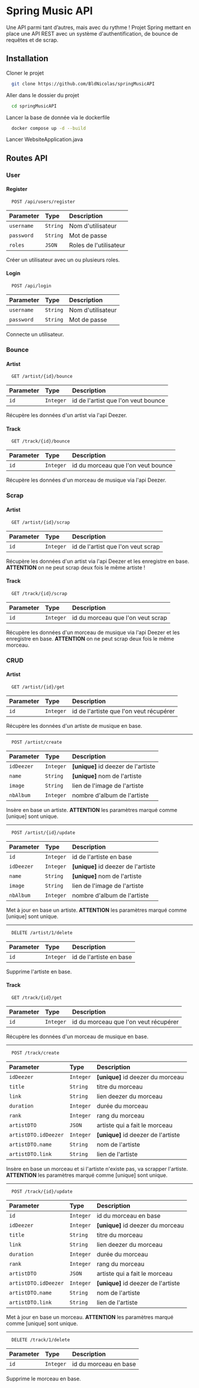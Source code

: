 
# Spring Music API

Une API parmi tant d’autres, mais avec du rythme ! Projet Spring mettant en place une API REST avec un système d'authentification, de bounce de requêtes et de scrap.
## Installation

Cloner le projet

```bash
  git clone https://github.com/BldNicolas/springMusicAPI
```

Aller dans le dossier du projet

```bash
  cd springMusicAPI
```

Lancer la base de donnée via le dockerfile

```bash
  docker compose up -d --build
```

Lancer WebsiteApplication.java


## Routes API

### User

#### Register

```http
  POST /api/users/register
```

| Parameter | Type     | Description                |
| :-------- | :------- | :------------------------- |
| `username` | `String` | Nom d'utilisateur |
| `password` | `String` | Mot de passe |
| `roles` | `JSON` | Roles de l'utilisateur |

Créer un utilisateur avec un ou plusieurs roles.

#### Login

```http
  POST /api/login
```

| Parameter | Type     | Description                |
| :-------- | :------- | :------------------------- |
| `username` | `String` | Nom d'utilisateur |
| `password` | `String` | Mot de passe |

Connecte un utilisateur.

### Bounce

#### Artist

```http
  GET /artist/{id}/bounce
```

| Parameter | Type     | Description                |
| :-------- | :------- | :------------------------- |
| `id` | `Integer` | id de l'artist que l'on veut bounce |

Récupère les données d'un artist via l'api Deezer.

#### Track

```http
  GET /track/{id}/bounce
```

| Parameter | Type     | Description                |
| :-------- | :------- | :------------------------- |
| `id` | `Integer` | id du morceau que l'on veut bounce |

Récupère les données d'un morceau de musique via l'api Deezer.

### Scrap

#### Artist

```http
  GET /artist/{id}/scrap
```

| Parameter | Type     | Description                |
| :-------- | :------- | :------------------------- |
| `id` | `Integer` | id de l'artist que l'on veut scrap |

Récupère les données d'un artist via l'api Deezer et les enregistre en base. **ATTENTION** on ne peut scrap deux fois le même artiste !

#### Track

```http
  GET /track/{id}/scrap
```

| Parameter | Type     | Description                |
| :-------- | :------- | :------------------------- |
| `id` | `Integer` | id du morceau que l'on veut scrap |

Récupère les données d'un morceau de musique via l'api Deezer et les enregistre en base. **ATTENTION** on ne peut scrap deux fois le même morceau.

### CRUD

#### Artist

```http
  GET /artist/{id}/get
```

| Parameter | Type     | Description                |
| :-------- | :------- | :------------------------- |
| `id` | `Integer` | id de l'artiste que l'on veut récupérer |

Récupère les données d'un artiste de musique en base.

___

```http
  POST /artist/create
```

| Parameter | Type     | Description                |
| :-------- | :------- | :------------------------- |
| `idDeezer` | `Integer` | **[unique]** id deezer de l'artiste |
| `name` | `String` | **[unique]** nom de l'artiste |
| `image` | `String` | lien de l'image de l'artiste |
| `nbAlbum` | `Integer` | nombre d'album de l'artiste |

Insère en base un artiste. **ATTENTION** les paramètres marqué comme [unique] sont unique.

___

```http
  POST /artist/{id}/update
```

| Parameter | Type     | Description                |
| :-------- | :------- | :------------------------- |
| `id` | `Integer` | id de l'artiste en base |
| `idDeezer` | `Integer` | **[unique]** id deezer de l'artiste |
| `name` | `String` | **[unique]** nom de l'artiste |
| `image` | `String` | lien de l'image de l'artiste |
| `nbAlbum` | `Integer` | nombre d'album de l'artiste |

Met à jour en base un artiste. **ATTENTION** les paramètres marqué comme [unique] sont unique.

___

```http
  DELETE /artist/1/delete
```

| Parameter | Type     | Description                |
| :-------- | :------- | :------------------------- |
| `id` | `Integer` | id de l'artiste en base |

Supprime l'artiste en base.

#### Track

```http
  GET /track/{id}/get
```

| Parameter | Type     | Description                |
| :-------- | :------- | :------------------------- |
| `id` | `Integer` | id du morceau que l'on veut récupérer |

Récupère les données d'un morceau de musique en base.

___

```http
  POST /track/create
```

| Parameter | Type     | Description                |
| :-------- | :------- | :------------------------- |
| `idDeezer` | `Integer` | **[unique]** id deezer du morceau |
| `title` | `String` | titre du morceau |
| `link` | `String` | lien deezer du morceau |
| `duration` | `Integer` | durée du morceau |
| `rank` | `Integer` | rang du morceau |
| `artistDTO` | `JSON` | artiste qui a fait le morceau |
| `artistDTO.idDeezer` | `Integer` | **[unique]** id deezer de l'artiste |
| `artistDTO.name` | `String` | nom de l'artiste |
| `artistDTO.link` | `String` | lien de l'artiste |

Insère en base un morceau et si l'artiste n'existe pas, va scrapper l'artiste. **ATTENTION** les paramètres marqué comme [unique] sont unique.

___

```http
  POST /track/{id}/update
```

| Parameter | Type     | Description                |
| :-------- | :------- | :------------------------- |
| `id` | `Integer` | id du morceau en base |
| `idDeezer` | `Integer` | **[unique]** id deezer du morceau |
| `title` | `String` | titre du morceau |
| `link` | `String` | lien deezer du morceau |
| `duration` | `Integer` | durée du morceau |
| `rank` | `Integer` | rang du morceau |
| `artistDTO` | `JSON` | artiste qui a fait le morceau |
| `artistDTO.idDeezer` | `Integer` | **[unique]** id deezer de l'artiste |
| `artistDTO.name` | `String` | nom de l'artiste |
| `artistDTO.link` | `String` | lien de l'artiste |

Met à jour en base un morceau. **ATTENTION** les paramètres marqué comme [unique] sont unique.

___

```http
  DELETE /track/1/delete
```

| Parameter | Type     | Description                |
| :-------- | :------- | :------------------------- |
| `id` | `Integer` | id du morceau en base |

Supprime le morceau en base.
